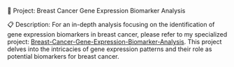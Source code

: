 🎯 Project: Breast Cancer Gene Expression Biomarker Analysis

📋 Description:
For an in-depth analysis focusing on the identification of gene expression biomarkers in breast cancer, please refer to my specialized project: [Breast-Cancer-Gene-Expression-Biomarker-Analysis](https://github.com/MohammadRezaMohajeri/Breast-Cancer-Gene-Expression-Biomarker-Analysis). This project delves into the intricacies of gene expression patterns and their role as potential biomarkers for breast cancer.

 
